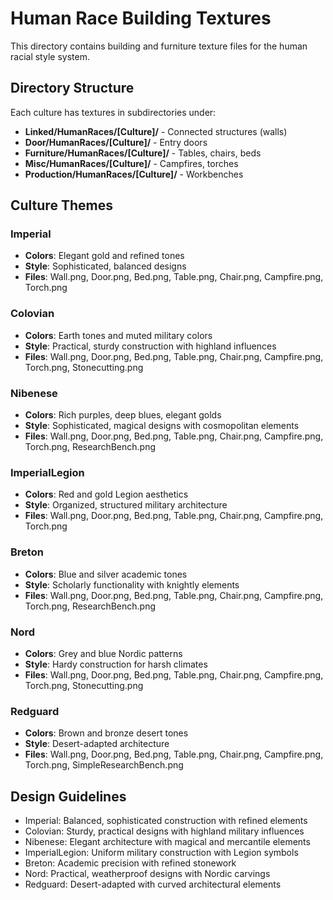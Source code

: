 # Human Race Building Textures

This directory contains building and furniture texture files for the human racial style system.

## Directory Structure

Each culture has textures in subdirectories under:
- **Linked/HumanRaces/[Culture]/** - Connected structures (walls)
- **Door/HumanRaces/[Culture]/** - Entry doors
- **Furniture/HumanRaces/[Culture]/** - Tables, chairs, beds
- **Misc/HumanRaces/[Culture]/** - Campfires, torches
- **Production/HumanRaces/[Culture]/** - Workbenches

## Culture Themes

### Imperial
- **Colors**: Elegant gold and refined tones
- **Style**: Sophisticated, balanced designs
- **Files**: Wall.png, Door.png, Bed.png, Table.png, Chair.png, Campfire.png, Torch.png

### Colovian
- **Colors**: Earth tones and muted military colors
- **Style**: Practical, sturdy construction with highland influences
- **Files**: Wall.png, Door.png, Bed.png, Table.png, Chair.png, Campfire.png, Torch.png, Stonecutting.png

### Nibenese
- **Colors**: Rich purples, deep blues, elegant golds
- **Style**: Sophisticated, magical designs with cosmopolitan elements
- **Files**: Wall.png, Door.png, Bed.png, Table.png, Chair.png, Campfire.png, Torch.png, ResearchBench.png

### ImperialLegion
- **Colors**: Red and gold Legion aesthetics
- **Style**: Organized, structured military architecture
- **Files**: Wall.png, Door.png, Bed.png, Table.png, Chair.png, Campfire.png, Torch.png

### Breton  
- **Colors**: Blue and silver academic tones
- **Style**: Scholarly functionality with knightly elements
- **Files**: Wall.png, Door.png, Bed.png, Table.png, Chair.png, Campfire.png, Torch.png, ResearchBench.png

### Nord
- **Colors**: Grey and blue Nordic patterns  
- **Style**: Hardy construction for harsh climates
- **Files**: Wall.png, Door.png, Bed.png, Table.png, Chair.png, Campfire.png, Torch.png, Stonecutting.png

### Redguard
- **Colors**: Brown and bronze desert tones
- **Style**: Desert-adapted architecture
- **Files**: Wall.png, Door.png, Bed.png, Table.png, Chair.png, Campfire.png, Torch.png, SimpleResearchBench.png

## Design Guidelines

- Imperial: Balanced, sophisticated construction with refined elements
- Colovian: Sturdy, practical designs with highland military influences
- Nibenese: Elegant architecture with magical and mercantile elements
- ImperialLegion: Uniform military construction with Legion symbols
- Breton: Academic precision with refined stonework
- Nord: Practical, weatherproof designs with Nordic carvings
- Redguard: Desert-adapted with curved architectural elements